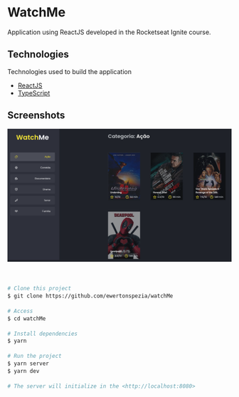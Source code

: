 # WatchMe

Application using ReactJS developed in the Rocketseat Ignite course.

## Technologies

Technologies used to build the application

- [ReactJS](https://reactjs.org/)
- [TypeScript](https://www.typescriptlang.org/)

## Screenshots

<div align="center" id="top"> 
  <img src="./public/images/watchme-home.png" alt="Home" />
</div>
<br/>
<br/>

```bash
# Clone this project
$ git clone https://github.com/ewertonspezia/watchMe

# Access
$ cd watchMe

# Install dependencies
$ yarn

# Run the project
$ yarn server
$ yarn dev

# The server will initialize in the <http://localhost:8080>
```
